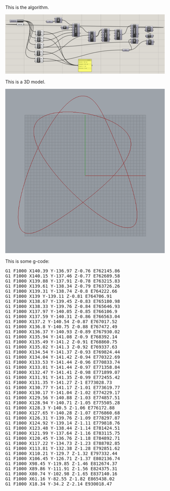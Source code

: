 This is the algorithm.

![alt tag](./demo.png)



This is a 3D model.

![alt tag](./demo2.png)



This is some g-code:
<pre>
G1 F1000 X140.39 Y-136.97 Z-0.76 E762145.86
G1 F1000 X140.15 Y-137.46 Z-0.77 E762689.58
G1 F1000 X139.88 Y-137.91 Z-0.78 E763215.83
G1 F1000 X139.61 Y-138.34 Z-0.79 E763726.26
G1 F1000 X139.31 Y-138.74 Z-0.8 E764222.66
G1 F1000 X139 Y-139.11 Z-0.81 E764706.91
G1 F1000 X138.67 Y-139.45 Z-0.83 E765180.98
G1 F1000 X138.33 Y-139.76 Z-0.84 E765646.93
G1 F1000 X137.97 Y-140.05 Z-0.85 E766106.9
G1 F1000 X137.59 Y-140.31 Z-0.86 E766563.04
G1 F1000 X137.2 Y-140.54 Z-0.87 E767017.52
G1 F1000 X136.8 Y-140.75 Z-0.88 E767472.49
G1 F1000 X136.37 Y-140.93 Z-0.89 E767930.02
G1 F1000 X135.94 Y-141.08 Z-0.9 E768392.14
G1 F1000 X135.49 Y-141.2 Z-0.91 E768860.75
G1 F1000 X135.02 Y-141.3 Z-0.92 E769337.63
G1 F1000 X134.54 Y-141.37 Z-0.93 E769824.44
G1 F1000 X134.04 Y-141.42 Z-0.94 E770322.69
G1 F1000 X133.53 Y-141.44 Z-0.96 E770833.74
G1 F1000 X133.01 Y-141.44 Z-0.97 E771358.84
G1 F1000 X132.47 Y-141.41 Z-0.98 E771899.07
G1 F1000 X131.91 Y-141.35 Z-0.99 E772455.42
G1 F1000 X131.35 Y-141.27 Z-1 E773028.73
G1 F1000 X130.77 Y-141.17 Z-1.01 E773619.77
G1 F1000 X130.17 Y-141.04 Z-1.02 E774229.17
G1 F1000 X129.56 Y-140.88 Z-1.03 E774857.51
G1 F1000 X128.94 Y-140.71 Z-1.05 E775505.28
G1 F1000 X128.3 Y-140.5 Z-1.06 E776172.88
G1 F1000 X127.65 Y-140.28 Z-1.07 E776860.68
G1 F1000 X126.31 Y-139.76 Z-1.09 E778297.87
G1 F1000 X124.92 Y-139.14 Z-1.11 E779818.76
G1 F1000 X123.48 Y-138.44 Z-1.14 E781424.51
G1 F1000 X121.99 Y-137.64 Z-1.16 E783115.75
G1 F1000 X120.45 Y-136.76 Z-1.18 E784892.71
G1 F1000 X117.22 Y-134.73 Z-1.23 E788702.85
G1 F1000 X113.81 Y-132.38 Z-1.28 E792851.62
G1 F1000 X110.21 Y-129.7 Z-1.32 E797332.44
G1 F1000 X106.45 Y-126.71 Z-1.37 E802136.74
G1 F1000 X98.45 Y-119.85 Z-1.46 E812674.37
G1 F1000 X89.86 Y-111.91 Z-1.56 E824375.31
G1 F1000 X80.74 Y-102.98 Z-1.65 E837140.16
G1 F1000 X61.16 Y-82.55 Z-1.82 E865438.02
G1 F1000 X18.34 Y-34.2 Z-2.14 E930018.47
</pre>
